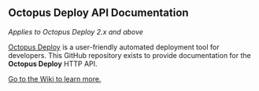 ## Octopus Deploy API Documentation

_Applies to Octopus Deploy 2.x and above_

[Octopus Deploy](http://octopus.com/) is a user-friendly automated deployment tool for developers. This GitHub repository exists to provide documentation for the **Octopus Deploy** HTTP API. 

[Go to the Wiki to learn more.](https://github.com/OctopusDeploy/OctopusDeploy-Api/wiki) 
